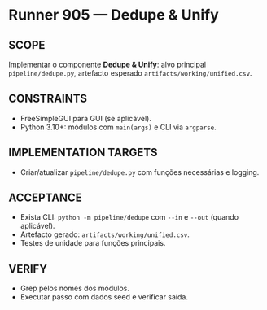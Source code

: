 # Runner 905 — Dedupe & Unify

## SCOPE
Implementar o componente **Dedupe & Unify**: alvo principal `pipeline/dedupe.py`, artefacto esperado `artifacts/working/unified.csv`.

## CONSTRAINTS
- FreeSimpleGUI para GUI (se aplicável).
- Python 3.10+: módulos com `main(args)` e CLI via `argparse`.

## IMPLEMENTATION TARGETS
- Criar/atualizar `pipeline/dedupe.py` com funções necessárias e logging.

## ACCEPTANCE
- Exista CLI: `python -m pipeline/dedupe` com `--in` e `--out` (quando aplicável).
- Artefacto gerado: `artifacts/working/unified.csv`.
- Testes de unidade para funções principais.

## VERIFY
- Grep pelos nomes dos módulos.
- Executar passo com dados seed e verificar saída.
